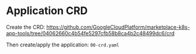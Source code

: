 Application CRD
=====================

Create the CRD: https://github.com/GoogleCloudPlatform/marketplace-k8s-app-tools/tree/04062660c4b54fe5297cfb58b8ca4b2c48499dc6/crd

Then create/apply the application: `00-crd.yaml`
